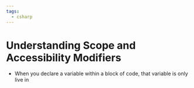 ```yaml
---
tags:
  - csharp
---
```

# Understanding Scope and Accessibility Modifiers

* When you declare a variable within a block of code, that variable is only live in 